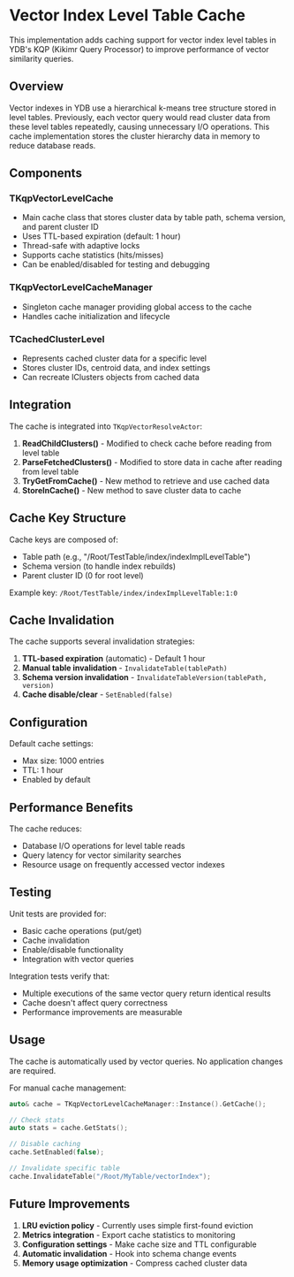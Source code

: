 # Vector Index Level Table Cache

This implementation adds caching support for vector index level tables in YDB's KQP (Kikimr Query Processor) to improve performance of vector similarity queries.

## Overview

Vector indexes in YDB use a hierarchical k-means tree structure stored in level tables. Previously, each vector query would read cluster data from these level tables repeatedly, causing unnecessary I/O operations. This cache implementation stores the cluster hierarchy data in memory to reduce database reads.

## Components

### TKqpVectorLevelCache
- Main cache class that stores cluster data by table path, schema version, and parent cluster ID
- Uses TTL-based expiration (default: 1 hour)
- Thread-safe with adaptive locks
- Supports cache statistics (hits/misses)
- Can be enabled/disabled for testing and debugging

### TKqpVectorLevelCacheManager
- Singleton cache manager providing global access to the cache
- Handles cache initialization and lifecycle

### TCachedClusterLevel
- Represents cached cluster data for a specific level
- Stores cluster IDs, centroid data, and index settings
- Can recreate IClusters objects from cached data

## Integration

The cache is integrated into `TKqpVectorResolveActor`:

1. **ReadChildClusters()** - Modified to check cache before reading from level table
2. **ParseFetchedClusters()** - Modified to store data in cache after reading from level table
3. **TryGetFromCache()** - New method to retrieve and use cached data
4. **StoreInCache()** - New method to save cluster data to cache

## Cache Key Structure

Cache keys are composed of:
- Table path (e.g., "/Root/TestTable/index/indexImplLevelTable")
- Schema version (to handle index rebuilds)
- Parent cluster ID (0 for root level)

Example key: `/Root/TestTable/index/indexImplLevelTable:1:0`

## Cache Invalidation

The cache supports several invalidation strategies:

1. **TTL-based expiration** (automatic) - Default 1 hour
2. **Manual table invalidation** - `InvalidateTable(tablePath)`
3. **Schema version invalidation** - `InvalidateTableVersion(tablePath, version)`
4. **Cache disable/clear** - `SetEnabled(false)`

## Configuration

Default cache settings:
- Max size: 1000 entries
- TTL: 1 hour
- Enabled by default

## Performance Benefits

The cache reduces:
- Database I/O operations for level table reads
- Query latency for vector similarity searches
- Resource usage on frequently accessed vector indexes

## Testing

Unit tests are provided for:
- Basic cache operations (put/get)
- Cache invalidation
- Enable/disable functionality
- Integration with vector queries

Integration tests verify that:
- Multiple executions of the same vector query return identical results
- Cache doesn't affect query correctness
- Performance improvements are measurable

## Usage

The cache is automatically used by vector queries. No application changes are required.

For manual cache management:
```cpp
auto& cache = TKqpVectorLevelCacheManager::Instance().GetCache();

// Check stats
auto stats = cache.GetStats();

// Disable caching
cache.SetEnabled(false);

// Invalidate specific table
cache.InvalidateTable("/Root/MyTable/vectorIndex");
```

## Future Improvements

1. **LRU eviction policy** - Currently uses simple first-found eviction
2. **Metrics integration** - Export cache statistics to monitoring
3. **Configuration settings** - Make cache size and TTL configurable
4. **Automatic invalidation** - Hook into schema change events
5. **Memory usage optimization** - Compress cached cluster data